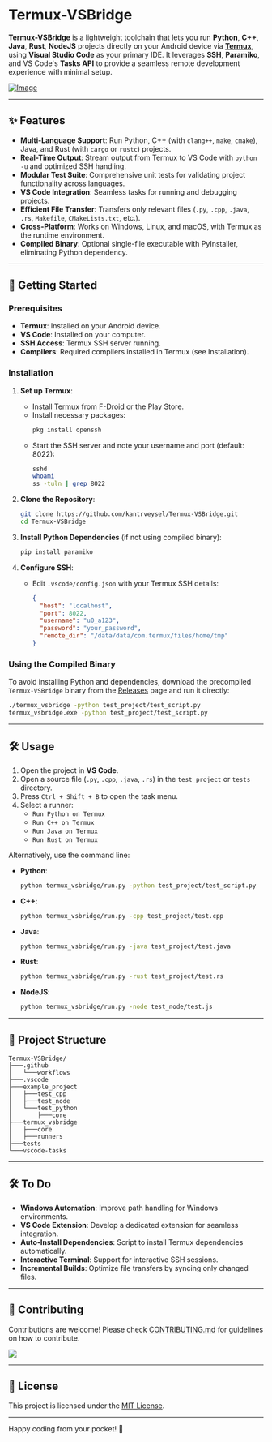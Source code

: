 # Termux-VSBridge

**Termux-VSBridge** is a lightweight toolchain that lets you run **Python**, **C++**, **Java**, **Rust**, **NodeJS** projects directly on your Android device via **[Termux](https://github.com/termux)**, using **Visual Studio Code** as your primary IDE. It leverages **SSH**, **Paramiko**, and VS Code's **Tasks API** to provide a seamless remote development experience with minimal setup.

[![Image](https://media2.giphy.com/media/v1.Y2lkPTc5MGI3NjExdWJtZW8xcnNobmFiajFxbmNkb25wZWI1NnZwcWcydTZrZ2RxNDJ5NiZlcD12MV9pbnRlcm5hbF9naWZfYnlfaWQmY3Q9Zw/0qbToCHrf76lzOnXvn/giphy.gif)](https://i.hizliresim.com/oar7wpr.gif)


---

## ✨ Features

- **Multi-Language Support**: Run Python, C++ (with `clang++`, `make`, `cmake`), Java, and Rust (with `cargo` or `rustc`) projects.
- **Real-Time Output**: Stream output from Termux to VS Code with `python -u` and optimized SSH handling.
- **Modular Test Suite**: Comprehensive unit tests for validating project functionality across languages.
- **VS Code Integration**: Seamless tasks for running and debugging projects.
- **Efficient File Transfer**: Transfers only relevant files (`.py`, `.cpp`, `.java`, `.rs`, `Makefile`, `CMakeLists.txt`, etc.).
- **Cross-Platform**: Works on Windows, Linux, and macOS, with Termux as the runtime environment.
- **Compiled Binary**: Optional single-file executable with PyInstaller, eliminating Python dependency.

---

## 🚀 Getting Started

### Prerequisites
- **Termux**: Installed on your Android device.
- **VS Code**: Installed on your computer.
- **SSH Access**: Termux SSH server running.
- **Compilers**: Required compilers installed in Termux (see Installation).

### Installation
1. **Set up Termux**:
   - Install [Termux](https://github.com/termux) from [F-Droid](https://f-droid.org/packages/com.termux/) or the Play Store.
   - Install necessary packages:
     ```bash
     pkg install openssh
     ```
   - Start the SSH server and note your username and port (default: 8022):
     ```bash
     sshd
     whoami
     ss -tuln | grep 8022
     ```

2. **Clone the Repository**:
   ```bash
   git clone https://github.com/kantrveysel/Termux-VSBridge.git
   cd Termux-VSBridge
   ```

3. **Install Python Dependencies** (if not using compiled binary):
   ```bash
   pip install paramiko
   ```

4. **Configure SSH**:
   - Edit `.vscode/config.json` with your Termux SSH details:
     ```json
     {
       "host": "localhost",
       "port": 8022,
       "username": "u0_a123",
       "password": "your_password",
       "remote_dir": "/data/data/com.termux/files/home/tmp"
     }
     ```

### Using the Compiled Binary
To avoid installing Python and dependencies, download the precompiled `Termux-VSBridge` binary from the [Releases](https://github.com/kantrveysel/Termux-VSBridge/releases) page and run it directly:
```bash
./termux_vsbridge -python test_project/test_script.py
termux_vsbridge.exe -python test_project/test_script.py
```

---

## 🛠 Usage

1. Open the project in **VS Code**.
2. Open a source file (`.py`, `.cpp`, `.java`, `.rs`) in the `test_project` or `tests` directory.
3. Press `Ctrl + Shift + B` to open the task menu.
4. Select a runner:
   - `Run Python on Termux`
   - `Run C++ on Termux`
   - `Run Java on Termux`
   - `Run Rust on Termux`

Alternatively, use the command line:
- **Python**:
  ```bash
  python termux_vsbridge/run.py -python test_project/test_script.py
  ```
- **C++**:
  ```bash
  python termux_vsbridge/run.py -cpp test_project/test.cpp
  ```
- **Java**:
  ```bash
  python termux_vsbridge/run.py -java test_project/test.java
  ```
- **Rust**:
  ```bash
  python termux_vsbridge/run.py -rust test_project/test.rs
  ```
- **NodeJS**:
  ```bash
  python termux_vsbridge/run.py -node test_node/test.js
  ```

---


## 📁 Project Structure

```
Termux-VSBridge/
├───.github
│   └───workflows
├───.vscode
├───example_project
│   ├───test_cpp
│   ├───test_node
│   └───test_python
│       ├───core
├───termux_vsbridge
│   ├───core
│   ├───runners
├───tests
└───vscode-tasks
```

---

## 🛠 To Do

- **Windows Automation**: Improve path handling for Windows environments.
- **VS Code Extension**: Develop a dedicated extension for seamless integration.
- **Auto-Install Dependencies**: Script to install Termux dependencies automatically.
- **Interactive Terminal**: Support for interactive SSH sessions.
- **Incremental Builds**: Optimize file transfers by syncing only changed files.

---

## 🤝 Contributing

Contributions are welcome! Please check [CONTRIBUTING.md](CONTRIBUTING.md) for guidelines on how to contribute.

<a href="https://github.com/kantrveysel/Termux-VSBridge/graphs/contributors">
  <img src="https://contrib.rocks/image?repo=kantrveysel/Termux-VSBridge" />
</a>

---

## 📜 License

This project is licensed under the [MIT License](LICENSE).

---

Happy coding from your pocket! 🚀

